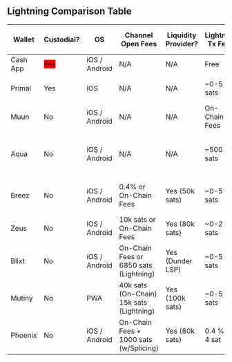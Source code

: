 

## Lightning Comparison Table


Wallet   |  Custodial?  |  OS             |  Channel Open Fees                          |  Liquidity Provider?  |  Lightning Tx Fees  |  Notes / Trade Offs
----------|--------------|-----------------|---------------------------------------------|-----------------------|---------------------|------------------------------------------
Cash App  |  <span style="background-color:red;">Yes</span>         |  iOS / Android  |  N/A                                        |  N/A                  |  Free               |  Full KYC
Primal    |  Yes         |  iOS            |  N/A                                        |  N/A                  |  ~0-5 sats          |  Paired with Nostr Client
Muun      |  No          |  iOS / Android  |  N/A                                        |  N/A                  |  On-Chain Fees      |  Stores Bitcoin On-Chain
Aqua      |  No          |  iOS / Android  |  N/A                                        |  N/A                  |  ~500 sats          |  Stores Bitcoin on Liquid and can be Slow
Breez     |  No          |  iOS / Android  |  0.4% or On-Chain Fees                      |  Yes (50k sats)       |  ~0-5 sats          |  Uses Greenlight (Less Stable?)
Zeus      |  No          |  iOS / Android  |  10k sats or On-Chain Fees                  |  Yes (80k sats)       |  ~0-2 sats          |  Slow to Open / Load
Blixt     |  No          |  iOS / Android  |  On-Chain Fees or 6850 sats (Lightning)     |  Yes (Dunder LSP)     |  ~0-5 sats          |  Lightning Channel Open Still Buggy
Mutiny    |  No          |  PWA            |  40k sats (On-Chain) 15k sats (Lightning)   |  Yes (100k sats)      |  ~0-5 sats          |  App Must be Open to Send / Receive
Phoenix   |  No          |  iOS / Android  |  On-Chain Fees +    1000 sats (w/Splicing)  |  Yes (80k sats)       |  0.4 % + 4 sat      |  Slightly Higher Lightning Tx Fees

